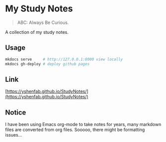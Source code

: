 # My Study Notes

> ABC: Always Be Curious.

A collection of my study notes. 

## Usage
```sh
mkdocs serve     # http://127.0.0.1:8000 view locally
mkdocs gh-deploy # deploy github pages
```

## Link
[https://yshenfab.github.io/StudyNotes/](https://yshenfab.github.io/StudyNotes/)


## Notice
I have been using Emacs org-mode to take notes for years, many markdown files are converted from org files. Sooooo, there might be formatting issues...
